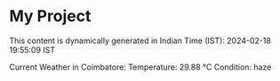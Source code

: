 # My Project

This content is dynamically generated in Indian Time (IST): 2024-02-18 19:55:09 IST


Current Weather in Coimbatore:
Temperature: 29.88 °C
Condition: haze
